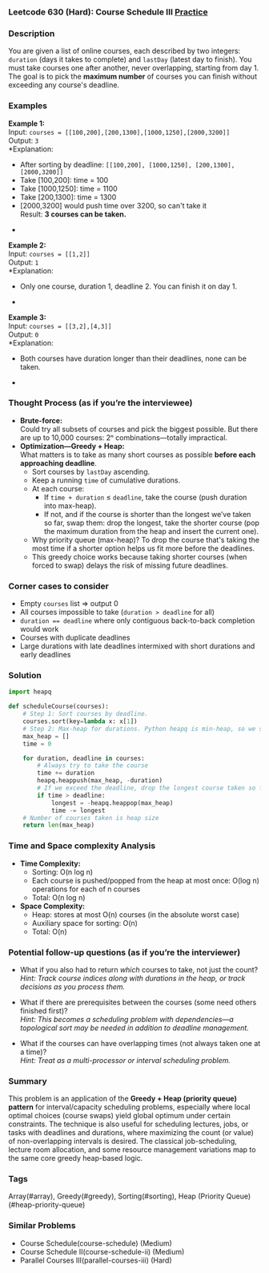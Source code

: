 ### Leetcode 630 (Hard): Course Schedule III [Practice](https://leetcode.com/problems/course-schedule-iii)

### Description  
You are given a list of online courses, each described by two integers: `duration` (days it takes to complete) and `lastDay` (latest day to finish). You must take courses one after another, never overlapping, starting from day 1. The goal is to pick the **maximum number** of courses you can finish without exceeding any course's deadline.

### Examples  

**Example 1:**  
Input: `courses = [[100,200],[200,1300],[1000,1250],[2000,3200]]`  
Output: `3`  
*Explanation:  
- After sorting by deadline: `[[100,200], [1000,1250], [200,1300], [2000,3200]]`
- Take [100,200]: time = 100  
- Take [1000,1250]: time = 1100  
- Take [200,1300]: time = 1300  
- [2000,3200] would push time over 3200, so can't take it  
Result: **3 courses can be taken.**  
*

**Example 2:**  
Input: `courses = [[1,2]]`  
Output: `1`  
*Explanation:  
- Only one course, duration 1, deadline 2. You can finish it on day 1.  
*

**Example 3:**  
Input: `courses = [[3,2],[4,3]]`  
Output: `0`  
*Explanation:  
- Both courses have duration longer than their deadlines, none can be taken.  
*

### Thought Process (as if you’re the interviewee)  

- **Brute-force:**  
  Could try all subsets of courses and pick the biggest possible. But there are up to 10,000 courses: 2ⁿ combinations—totally impractical.
- **Optimization—Greedy + Heap:**  
  What matters is to take as many short courses as possible **before each approaching deadline**.  
  - Sort courses by `lastDay` ascending.  
  - Keep a running `time` of cumulative durations.  
  - At each course:  
    - If `time + duration` ≤ `deadline`, take the course (push duration into max-heap).
    - If not, and if the course is shorter than the longest we’ve taken so far, swap them: drop the longest, take the shorter course (pop the maximum duration from the heap and insert the current one).  
  - Why priority queue (max-heap)? To drop the course that's taking the most time if a shorter option helps us fit more before the deadlines.  
  - This greedy choice works because taking shorter courses (when forced to swap) delays the risk of missing future deadlines.

### Corner cases to consider  
- Empty `courses` list ⇒ output 0
- All courses impossible to take (`duration > deadline` for all)
- `duration == deadline` where only contiguous back-to-back completion would work
- Courses with duplicate deadlines
- Large durations with late deadlines intermixed with short durations and early deadlines

### Solution

```python
import heapq

def scheduleCourse(courses):
    # Step 1: Sort courses by deadline.
    courses.sort(key=lambda x: x[1])
    # Step 2: Max-heap for durations. Python heapq is min-heap, so we store negative values.
    max_heap = []
    time = 0

    for duration, deadline in courses:
        # Always try to take the course
        time += duration
        heapq.heappush(max_heap, -duration)
        # If we exceed the deadline, drop the longest course taken so far
        if time > deadline:
            longest = -heapq.heappop(max_heap)
            time -= longest
    # Number of courses taken is heap size
    return len(max_heap)
```

### Time and Space complexity Analysis  

- **Time Complexity:**  
  - Sorting: O(n log n)  
  - Each course is pushed/popped from the heap at most once: O(log n) operations for each of n courses  
  - Total: O(n log n)
- **Space Complexity:**  
  - Heap: stores at most O(n) courses (in the absolute worst case)  
  - Auxiliary space for sorting: O(n)  
  - Total: O(n)

### Potential follow-up questions (as if you’re the interviewer)  

- What if you also had to return *which* courses to take, not just the count?  
  *Hint: Track course indices along with durations in the heap, or track decisions as you process them.*

- What if there are prerequisites between the courses (some need others finished first)?  
  *Hint: This becomes a scheduling problem with dependencies—a topological sort may be needed in addition to deadline management.*

- What if the courses can have overlapping times (not always taken one at a time)?  
  *Hint: Treat as a multi-processor or interval scheduling problem.*

### Summary
This problem is an application of the **Greedy + Heap (priority queue) pattern** for interval/capacity scheduling problems, especially where local optimal choices (course swaps) yield global optimum under certain constraints. The technique is also useful for scheduling lectures, jobs, or tasks with deadlines and durations, where maximizing the count (or value) of non-overlapping intervals is desired. The classical job-scheduling, lecture room allocation, and some resource management variations map to the same core greedy heap-based logic.

### Tags
Array(#array), Greedy(#greedy), Sorting(#sorting), Heap (Priority Queue)(#heap-priority-queue)

### Similar Problems
- Course Schedule(course-schedule) (Medium)
- Course Schedule II(course-schedule-ii) (Medium)
- Parallel Courses III(parallel-courses-iii) (Hard)
